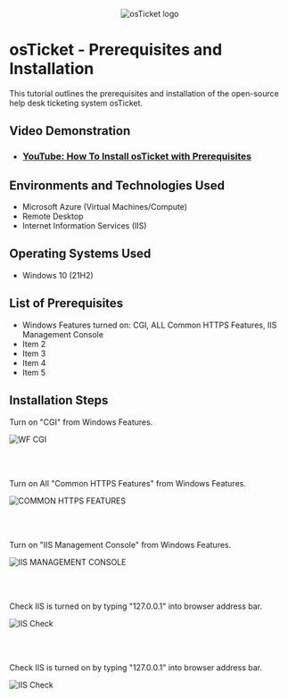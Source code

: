 <p align="center">
<img src="https://i.imgur.com/Clzj7Xs.png" alt="osTicket logo"/>
</p>

<h1>osTicket - Prerequisites and Installation</h1>
This tutorial outlines the prerequisites and installation of the open-source help desk ticketing system osTicket.<br />




<h2>Video Demonstration</h2>

- ### [YouTube: How To Install osTicket with Prerequisites](https://www.youtube.com)

<h2>Environments and Technologies Used</h2>

- Microsoft Azure (Virtual Machines/Compute)
- Remote Desktop
- Internet Information Services (IIS)

<h2>Operating Systems Used </h2>

- Windows 10</b> (21H2)

<h2>List of Prerequisites</h2>

- Windows Features turned on: CGI, ALL Common HTTPS Features, IIS Management Console
- Item 2
- Item 3
- Item 4
- Item 5

<h2>Installation Steps</h2>

<p>
Turn on "CGI" from Windows Features.
</p>
<p>
<img src="https://github.com/joemarcellino/osticket-prereqs/assets/138168076/edf7d158-b3cd-4082-8eec-cd6f8323b37a" alt= "WF CGI"/>
</p>
<br />
<br />
<p>
Turn on All "Common HTTPS Features" from Windows Features.
</p>
<p>
<img src="https://github.com/joemarcellino/osticket-prereqs/assets/138168076/6dfc1043-ee23-46d0-b5f8-a4ee91dba73b" alt= "COMMON HTTPS FEATURES"/>
<p/>
<br />
<br />
<p>
Turn on "IIS Management Console" from Windows Features.  
</p>
<p>
<img src= "https://github.com/joemarcellino/osticket-prereqs/assets/138168076/7a941efd-2079-4ae6-809d-e60dea9fe6e9" alt= "IIS MANAGEMENT CONSOLE"/>
</p>
<br />
<br />
<p>
Check IIS is turned on by typing "127.0.0.1" into browser address bar.  
</p>
<p>
<img src= "https://github.com/joemarcellino/osticket-prereqs/assets/138168076/6aba01c9-afbb-47de-a3a1-49926ea25e2f" alt= "IIS Check"/>
</p>
<br />
<br />
<p>
Check IIS is turned on by typing "127.0.0.1" into browser address bar.  
</p>
<p>
<img src= "https://github.com/joemarcellino/osticket-prereqs/assets/138168076/6aba01c9-afbb-47de-a3a1-49926ea25e2f" alt= "IIS Check"/>
</p>






